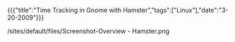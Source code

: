 {{{"title":"Time Tracking in Gnome with Hamster","tags":["Linux"],"date":"3-20-2009"}}}

/sites/default/files/Screenshot-Overview - Hamster.png
